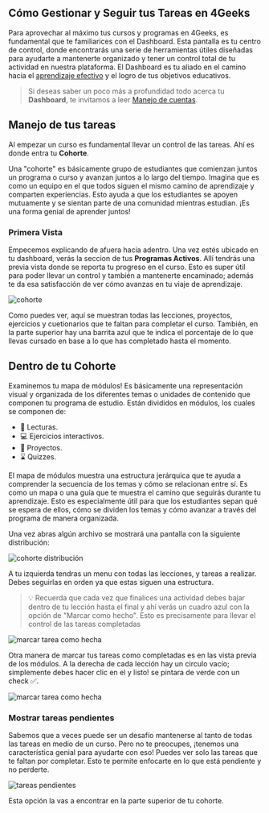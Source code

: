 ## Cómo Gestionar y Seguir tus Tareas en 4Geeks

Para aprovechar al máximo tus cursos y programas en 4Geeks, es fundamental que te familiarices con el Dashboard. Esta pantalla es tu centro de control, donde encontrarás una serie de herramientas útiles diseñadas para ayudarte a mantenerte organizado y tener un control total de tu actividad en nuestra plataforma. El Dashboard es tu aliado en el camino hacia el [aprendizaje efectivo](https://github.com/breatheco-de/knowledge-base/blob/main/content/mastering-technical-knowledge.es.md) y el logro de tus objetivos educativos.

> Si deseas saber un poco más a profundidad todo acerca tu **Dashboard**, te invitamos a leer [Manejo de cuentas](https://github.com/breatheco-de/knowledge-base/blob/main/content/account-management.md).

## Manejo de tus tareas

Al empezar un curso es fundamental llevar un control de las tareas. Ahí es donde entra tu **Cohorte**. 

Una "cohorte" es básicamente grupo de estudiantes que comienzan juntos un programa o curso y avanzan juntos a lo largo del tiempo. Imagina que es como un equipo en el que todos siguen el mismo camino de aprendizaje y comparten experiencias. Esto ayuda a que los estudiantes se apoyen mutuamente y se sientan parte de una comunidad mientras estudian. ¡Es una forma genial de aprender juntos!

### Primera Vista

Empecemos explicando de afuera hacia adentro. Una vez estés ubicado en tu dashboard, verás la seccion de tus **Programas Activos**. Allí tendrás una previa vista donde se reporta tu progreso en el curso. Esto es super útil para poder llevar un control y también a mantenerte encaminado; además te da esa satisfacción de ver cómo avanzas en tu viaje de aprendizaje.

![cohorte](https://breathecode.herokuapp.com/v1/media/file/curso-cohorte-png)

Como puedes ver, aquí se muestran todas las lecciones, proyectos, ejercicios y cuetionarios que te faltan para completar el curso. También, en la parte superior hay una barrita azul que te indica el porcentaje de lo que llevas cursado en base a lo que has completado hasta el momento.

## Dentro de tu Cohorte 

Examinemos tu mapa de módulos! Es básicamente una representación visual y organizada de los diferentes temas o unidades de contenido que componen tu programa de estudio. Están divididos en módulos, los cuales se componen de:

- 📖 Lecturas.
- 💻 Ejercicios interactivos.
- 🌱 Proyectos.
- ⌛ Quizzes.

El mapa de módulos muestra una estructura jerárquica que te ayuda a comprender la secuencia de los temas y cómo se relacionan entre sí. Es como un mapa o una guía que te muestra el camino que seguirás durante tu aprendizaje. Esto es especialmente útil para que los estudiantes sepan qué se espera de ellos, cómo se dividen los temas y cómo avanzar a través del programa de manera organizada.

Una vez abras algún archivo se mostrará una pantalla con la siguiente distribución:

![cohorte distribución](https://breathecode.herokuapp.com/v1/media/file/cohorte-ejercicios-png)

A tu izquierda tendras un menu con todas las lecciones, y tareas a realizar. Debes seguirlas en orden ya que estas siguen una estructura. 

> 💡 Recuerda que cada vez que finalices una actividad debes bajar dentro de tu lección hasta el final y ahí verás un cuadro azul con la opción de "Marcar como hecho". Esto es precisamente para llevar el control de las tareas completadas

![marcar tarea como hecha](https://breathecode.herokuapp.com/v1/media/file/marcar-como-hecho-png)

Otra manera de marcar tus tareas como completadas es en las vista previa de los módulos. A la derecha de cada lección hay un circulo vacío; simplemente debes hacer clic en el y listo! se pintara de verde con un check ✅.

![marcar tarea como hecha](https://breathecode.herokuapp.com/v1/media/file/completar-tareas-png)

### Mostrar tareas pendientes

Sabemos que a veces puede ser un desafío mantenerse al tanto de todas las tareas en medio de un curso. Pero no te preocupes, ¡tenemos una característica genial para ayudarte con eso! Puedes ver solo las tareas que te faltan por completar. Esto te permite enfocarte en lo que está pendiente y no perderte.

![tareas pendientes](https://breathecode.herokuapp.com/v1/media/file/tareas-pendientes-png)

Esta opción la vas a encontrar en la parte superior de tu cohorte.
